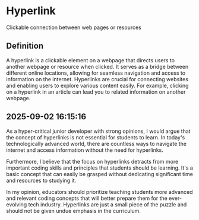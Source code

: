 # Hyperlink

Clickable connection between web pages or resources

## Definition
A hyperlink is a clickable element on a webpage that directs users to another webpage or resource when clicked. It serves as a bridge between different online locations, allowing for seamless navigation and access to information on the internet. Hyperlinks are crucial for connecting websites and enabling users to explore various content easily. For example, clicking on a hyperlink in an article can lead you to related information on another webpage.

## 2025-09-02 16:15:16
As a hyper-critical junior developer with strong opinions, I would argue that the concept of hyperlinks is not essential for students to learn. In today's technologically advanced world, there are countless ways to navigate the internet and access information without the need for hyperlinks. 

Furthermore, I believe that the focus on hyperlinks detracts from more important coding skills and principles that students should be learning. It's a basic concept that can easily be grasped without dedicating significant time and resources to studying it.

In my opinion, educators should prioritize teaching students more advanced and relevant coding concepts that will better prepare them for the ever-evolving tech industry. Hyperlinks are just a small piece of the puzzle and should not be given undue emphasis in the curriculum.
